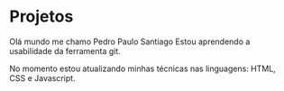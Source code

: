 Projetos
========
Olá mundo me chamo Pedro Paulo Santiago
Estou aprendendo a usabilidade da ferramenta git.

No momento estou atualizando minhas técnicas nas linguagens: HTML, CSS e Javascript.
